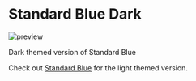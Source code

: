 # Standard Blue Dark

![preview](https://raw.githubusercontent.com/m00t316/standard-blue-dark/main/standard-blue-dark.png)

Dark themed version of Standard Blue

Check out [Standard Blue](https://github.com/m00t316/standard-blue) for the light themed version.
